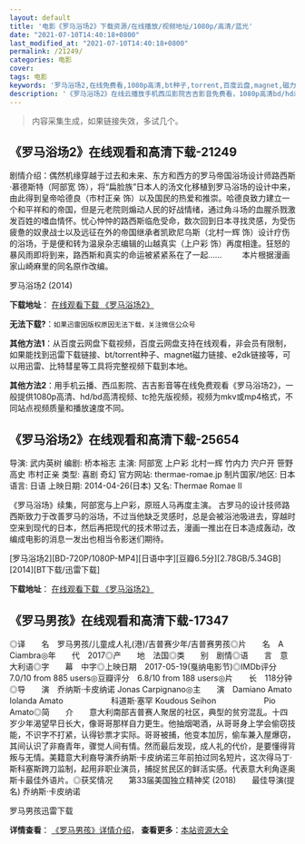 ```yaml
---
layout: default
title: '电影《罗马浴场2》下载资源/在线播放/视频地址/1080p/高清/蓝光'
date: "2021-07-10T14:40:18+0800"
last_modified_at: "2021-07-10T14:40:18+0800"
permalink: /21249/
categories: 电影
cover:
tags: 电影
keywords: '罗马浴场2,在线免费看,1080p高清,bt种子,torrent,百度云盘,magnet,磁力链,迅雷下载资源'
description: '《罗马浴场2》在线云播放手机西瓜影院吉吉影音免费看，1080p高清bd/hd未删减完整版和tc抢先枪版，mkv/mp4格式，附带bt/torrent种子、magnet/磁力链、百度云盘、网盘资源迅雷下载链接'
---
```


>内容采集生成，如果链接失效，多试几个。


## 《罗马浴场2》在线观看和高清下载-21249

剧情介绍：偶然机缘穿越于过去和未来、东方和西方的罗马帝国浴场设计师路西斯·慕德斯特（阿部宽 饰），将“扁脸族”日本人的汤文化移植到罗马浴场的设计中来，由此得到皇帝哈德良（市村正亲 饰）以及国民的热爱和推崇。哈德良致力建立一个和平祥和的帝国，但是元老院则煽动人民的好战情绪，通过角斗场的血腥杀戮激发百姓的嗜血情怀。忧心忡忡的路西斯临危受命，数次回到日本寻找灵感，为受伤疲惫的奴隶战士以及远征在外的帝国继承者凯欧尼乌斯（北村一辉 饰）设计疗伤的浴场，于是便和转为温泉杂志编辑的山越真实（上户彩 饰）再度相逢。狂怒的暴风雨即将到来，路西斯和真实的命运被紧紧系在了一起……  　　本片根据漫画家山崎麻里的同名原作改编。


罗马浴场2 (2014)

**下载地址**： [在线观看下载 《罗马浴场2》](https://www.btbtdy.me/btdy/dy1383.html) 


**无法下载?**：`如果迅雷因版权原因无法下载，关注微信公众号 `

**其他方法1**：从百度云网盘下载视频，百度云网盘支持在线观看，非会员有限制，如果能找到迅雷下载链接、bt/torrent种子、magnet磁力链接、e2dk链接等，可以用迅雷、比特彗星等工具将完整视频下载到本地。

**其他方法2**：用手机云播、西瓜影院、吉吉影音等在线免费观看《罗马浴场2》，一般提供1080p高清、hd/bd高清视频、tc抢先版视频，视频为mkv或mp4格式，不同站点视频质量和播放速度不同。


## 《罗马浴场2》在线观看和高清下载-25654

导演: 武内英树 编剧: 桥本裕志 主演: 阿部宽 上户彩 北村一辉 竹内力 宍户开 笹野高史 市村正亲 类型: 喜剧 奇幻 官方网站: thermae-romae.jp 制片国家/地区: 日本 语言: 日语 上映日期: 2014-04-26(日本) 又名: Thermae Romae Ⅱ

《罗马浴场》续集，阿部宽与上户彩，原班人马再度主演。 古罗马的设计技师路西斯致力于改善罗马的浴场，不过当他缺乏灵感时，总是会被浴池吸进去，穿越时空来到现代的日本，然后再把现代的技术带过去，漫画一推出在日本造成轰动，改编成电影的消息一发出也相当令影迷们期待。


[罗马浴场2][BD-720P/1080P-MP4][日语中字][豆瓣6.5分][2.78GB/5.34GB][2014][BT下载/迅雷下载]

**下载地址**： [在线观看下载 《罗马浴场2》](https://www.btdx8.com/torrent/thermae_romae_2_2014.html) 


## 《罗马男孩》在线观看和高清下载-17347

◎译　　名　罗马男孩/儿童成人礼(港)/吉普赛少年/吉普赛男孩◎片　　名　A Ciambra◎年　　代　2017◎产　　地　法国◎类　　别　剧情◎语　　言　意大利语◎字　　幕　中字◎上映日期　2017-05-19(戛纳电影节)◎IMDb评分 7.0/10 from 885 users◎豆瓣评分　6.8/10 from 188 users◎片　　长　118分钟◎导　　演　乔纳斯·卡皮纳诺 Jonas Carpignano◎主　　演　Damiano Amato　　　　　　Iolanda Amato　　　　　　科道斯·塞罕 Koudous Seihon　　　　　　Pio Amato◎简　　介　　意大利南部吉普赛人聚居的社区，典型的贫穷混乱。十四岁少年渴望早日长大，像哥哥那样自力更生。他抽烟喝酒，从哥哥身上学会偷窃技能，不识字不打紧，认得钞票才实际。哥哥被捕，他变本加厉，偷车兼入屋爆窃，其间认识了非裔青年，骤觉人间有情。然而最后发现，成人礼的代价，是要懂得背叛与无情。美籍意大利裔导演乔纳斯·卡皮纳诺三年前拍过同名短片，这次得马丁·斯科塞斯跨刀监制，起用非职业演员，捕捉贫民区的鲜活实感。代表意大利角逐奥斯卡最佳外语片。◎获奖情况　　第33届美国独立精神奖 (2018)　　最佳导演(提名) 乔纳斯·卡皮纳诺


罗马男孩迅雷下载

**详情查看**： [《罗马男孩》详情介绍](/movie/17347/)， **查看更多**：[本站资源大全](/movie/t/all/)

